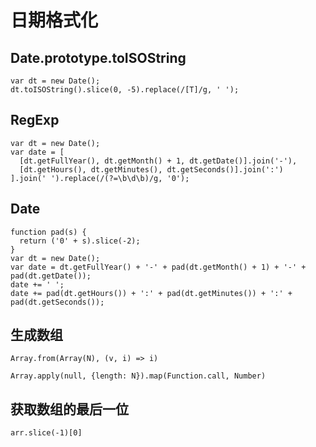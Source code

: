 # 日期格式化

## Date.prototype.toISOString

```
var dt = new Date();
dt.toISOString().slice(0, -5).replace(/[T]/g, ' ');
```

## RegExp

```
var dt = new Date();
var date = [
  [dt.getFullYear(), dt.getMonth() + 1, dt.getDate()].join('-'),
  [dt.getHours(), dt.getMinutes(), dt.getSeconds()].join(':')
].join(' ').replace(/(?=\b\d\b)/g, '0');
```

## Date

```
function pad(s) {
  return ('0' + s).slice(-2);
}
var dt = new Date();
var date = dt.getFullYear() + '-' + pad(dt.getMonth() + 1) + '-' + pad(dt.getDate());
date += ' ';
date += pad(dt.getHours()) + ':' + pad(dt.getMinutes()) + ':' + pad(dt.getSeconds());
```

## 生成数组

```
Array.from(Array(N), (v, i) => i)
```

```
Array.apply(null, {length: N}).map(Function.call, Number)
```

## 获取数组的最后一位

```
arr.slice(-1)[0]
```
